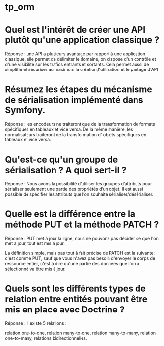 # tp_orm

# Quel est l'intérêt de créer une API plutôt qu'une application classique ?

Réponse : une API a plusieurs avantage par rapport à une application classique, elle permet de délimiter le domaine, on dispose d'un
contrôle et d'une visibilité sur les trafics entrants et sortants.
Cela permet aussi de simplifie et sécuriser au maximum la création,l'utilisation et le partage d'API

# Résumez les étapes du mécanisme de sérialisation implémenté dans Symfony.

Réponse : les encodeurs ne traiteront que de la transformation de formats spécifiques en tableaux et vice versa.
De la même manière, les normalisateurs traiteront de la transformation d' objets spécifiques en tableaux et vice versa.

# Qu'est-ce qu'un groupe de sérialisation ? A quoi sert-il ?

Réponse : Nous avons la possibilité d’utiliser les groupes d’attributs pour sérialiser seulement une partie des propriétés d’un objet.
Il est aussi possible de spécifier les attributs que l’on souhaite sérialiser/désérialiser.

# Quelle est la différence entre la méthode PUT et la méthode PATCH ?

Réponse : PUT met à jour la ligne, nous ne pouvons pas décider ce que l'on met à jour, tout est mis à jour.

La définition simple, mais pas tout à fait précise de PATCH est la suivante: c'est comme PUT, sauf que vous n'avez pas besoin d'envoyer le corps de ressource entier, c'est à dire qu'une partie des données que l'on a sélectionné va être mis à jour.

# Quels sont les différents types de relation entre entités pouvant être mis en place avec Doctrine ?

Réponse : il existe 5 relations : 

relation one-to-one, relation many-to-one, relation many-to-many, relation one-to-many, relations bidirectionnelles.


